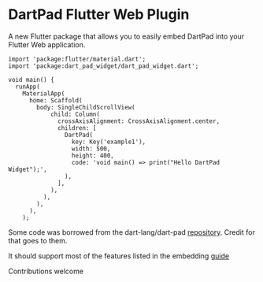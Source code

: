 # DartPad Flutter Web Plugin

A new Flutter package that allows you to easily embed DartPad into your Flutter Web application.

```
import 'package:flutter/material.dart';
import 'package:dart_pad_widget/dart_pad_widget.dart';

void main() {
  runApp(
    MaterialApp(
      home: Scaffold(
        body: SingleChildScrollView(
            child: Column(
              crossAxisAlignment: CrossAxisAlignment.center,
              children: [
                DartPad(
                  key: Key('example1'),
                  width: 500,
                  height: 400,
                  code: 'void main() => print("Hello DartPad Widget");',
                ),
              ],
            ),
          ),
        ),
      ),
    );
```

Some code was borrowed from the dart-lang/dart-pad [repository](https://github.com/dart-lang/dart-pad).
Credit for that goes to them.

It should support most of the features listed in the embedding [guide](https://github.com/dart-lang/dart-pad/wiki/Embedding-Guide)

Contributions welcome